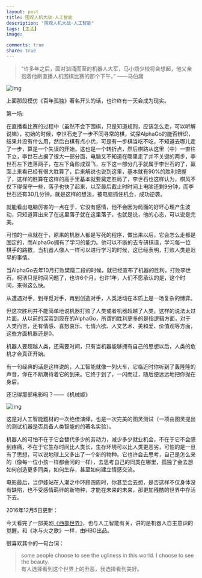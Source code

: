 ```yaml
---
layout: post
title: 围观人机大战-人工智能
description: "围观人机大战-人工智能"
tags: [生活]
image:

comments: true
share: true
---
```


> “许多年之后，面对汹涌而至的机器人大军，马小烦少校将会想起，他父亲抱着他刷直播人机围棋比赛的那个下午。”     ——马伯庸

![img](https://puronglong-blog-image.oss-cn-beijing.aliyuncs.com/2018-09-01-2.png)

<!-- more -->

上面那段模仿《百年孤独》著名开头的话，也许终有一天会成为现实。

第一场:

在直播看比赛的过程中（虽然不会下围棋，只是知道规则，应该怎么走，可以听解说嘛），初始的时候，李世石走了一步不同寻常的棋，试探AlphaGo的能否辨识，结果并没有什么用，然后白棋有点小优，可是有一步棋当吃不吃，不知道去哪儿走了一步，算是一个失误的开始，这也是一个转折点，然后棋路从这里（中）一直往下立，李世石占据了很大一部分面，电脑又不知道在哪里走了并不关键的两步，李世石左下连落两子，在左下角形成双飞，左下这一部分几乎就属于李世石的了，赢面上来看已经有很大胜算了，后来解说也说到这里，基本就有90%的胜利把握了，这样的胜算在这样的高手里基本就要奠定胜局了，李世石也这样认为，棋风不仅下得保守一些，落子也快了起来，以至最后截止时时间上电脑还剩9分钟，而李世石还有30几分钟。就是这样的想法，被电脑抓住机会，成功逆袭。

就能看出电脑厉害的一点在于，它没有感情，他不会因为局面的好坏心理产生波动，只知道算出来了在这里落子就在这里落子，也就是说，他的心态，可以说是完美。

可怕的一点就在于，原来的机器人都是写死的程序，做出来以后，它会怎么走都是固定的，而AlphaGo拥有了学习的能力。他可以不断的去专研棋谱，学习每一位棋手的路数，当机器人像人一样可以进行学习的时候，这已经表明，打败人类是迟早的事情。

当AlphaGo去年10月打败樊麾二段的时候，就已经宣布了机器的胜利，打败李世石，柯洁只是时间问题了，也许6个月，也许1年，人们不愿承认的是，这个时间，来得这么快。

从遭遇对手，到寻觅对手，再到创造对手，人类活动在本质上是一场复杂的博弈。

但这次胜利并不能简单地说机器打败了人类或者机器超越了人类。这样的说法太过片面。从以前的深蓝到现在的AlphaGo，所谓的胜利更多的是指逻辑方面，对于人类而言，还有情感、喜怒哀乐、七情六欲、人文艺术、美和爱、价值观等方面，这些方面机器还是0。

机器人要超越人类，还需要时间，只有当机器能够拥有自己的思想以后，人类的危机才会真正开始。

有一句经典的话是这样说的，人工智能就像一列火车，它临近时你听到了轰隆隆的声音，你在不断期待着它的到来。它终于到了，一闪而过，随后便远远地把你抛在身后。

还记得那部电影吗？——《机械姬》

![img](https://puronglong-blog-image.oss-cn-beijing.aliyuncs.com/2018-09-01-2.jpg)

这是对人工智能题材的一次绝佳演绎，也是一次完美的图灵测试（一项由图灵提出的测试机器是否具备人类智能的的著名实验）。

机器人的可怕不在于它会替代多少的劳动力，减少多少就业机会，不在于它不会感到疼痛，不在于它生存时间比人类长，生存环境可以比人类更恶劣，可怕的是一旦有了思想，可以说地球上又多出了一个新的物种。它也许会去思考，自己是怎么来的（像每一位小孩一样都会问的一样），去思考自己的同类在哪里，孤独了会去想如何创造更多同类，如何生存，甚至如何建立情感交流。

电影最后，当伊娃站在人潮之中环顾四周时，你甚至会去想，是否这样不仅身体没有缺陷，也不受感情羁绊的新物种，才能在未来的未来，那更加残酷的世界中存活下去。

2016年12月5日更新：

今天看完了一部美剧[《西部世界》](https://mp.weixin.qq.com/s?__biz=MzA5ODEzMjY1NQ==&mid=2247483689&idx=1&sn=cedf0829fa488f7cc516d535250e2a05&chksm=909776e9a7e0ffffe708f59f7caa5a2126877e1fee244c355176e2b179e0ed97cbd67c1dcfae&mpshare=1&scene=1&srcid=1218r7HV5WOSvQ0meU9UkJtW&key=c81d77271180a0e677c5b089fb01724fffdf3b231a6d9e7592d80f240ce17b0f3ae3cdbbb9d89a136bcf9cc9a69808d693ba3529416fa0aa370f36e5c4be8fb26a7a1752cd7aa0ea8218612ff8dc630d&ascene=0&uin=MjMyNDE3ODE4Mg%3D%3D&devicetype=iMac+MacBookPro12%2C1+OSX+OSX+10.12.1+build(16B2555)&version=12010110&nettype=WIFI&fontScale=100&pass_ticket=1uX0iIBK2pgv0lZXPnbXiNp0Ffk%2FbFb%2FY32Yacwmx80ZlWJKlqPTI6XhilxeG3pX)，也与人工智能有关，讲的是机器人自主意识的觉醒。和《冰与火之歌》一样，由HBO出品。

很喜欢其中的一句台词：

> some people choose to see the ugliness in this world. I choose to see the beauty. <br  />
> 有人选择看到这个世界上的丑恶，我选择看到美好。
